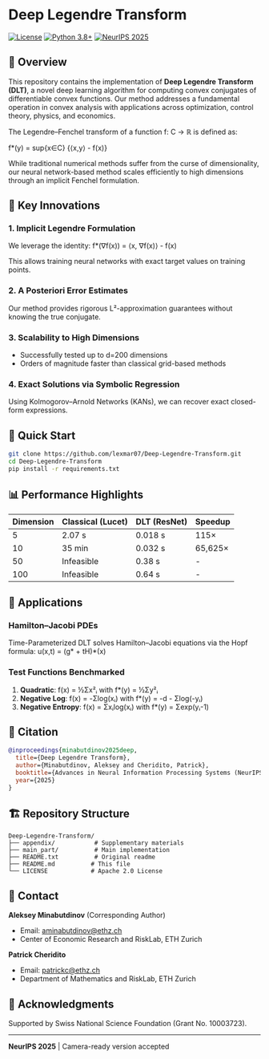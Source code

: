 # Deep Legendre Transform

[![License](https://img.shields.io/badge/License-Apache%202.0-blue.svg)](https://opensource.org/licenses/Apache-2.0)
[![Python 3.8+](https://img.shields.io/badge/python-3.8+-blue.svg)](https://www.python.org/downloads/)
[![NeurIPS 2025](https://img.shields.io/badge/NeurIPS-2025-purple.svg)](https://neurips.cc/)

## 📖 Overview

This repository contains the implementation of **Deep Legendre Transform (DLT)**, a novel deep learning algorithm for computing convex conjugates of differentiable convex functions. Our method addresses a fundamental operation in convex analysis with applications across optimization, control theory, physics, and economics.

The Legendre–Fenchel transform of a function f: C → ℝ is defined as:

f*(y) = sup{x∈C} {⟨x,y⟩ - f(x)}

While traditional numerical methods suffer from the curse of dimensionality, our neural network-based method scales efficiently to high dimensions through an implicit Fenchel formulation.

## 🔬 Key Innovations

### 1. Implicit Legendre Formulation
We leverage the identity: f*(∇f(x)) = ⟨x, ∇f(x)⟩ - f(x)

This allows training neural networks with exact target values on training points.

### 2. A Posteriori Error Estimates
Our method provides rigorous L²-approximation guarantees without knowing the true conjugate.

### 3. Scalability to High Dimensions
- Successfully tested up to d=200 dimensions
- Orders of magnitude faster than classical grid-based methods

### 4. Exact Solutions via Symbolic Regression
Using Kolmogorov–Arnold Networks (KANs), we can recover exact closed-form expressions.

## 🚀 Quick Start
```bash
git clone https://github.com/lexmar07/Deep-Legendre-Transform.git
cd Deep-Legendre-Transform
pip install -r requirements.txt
```

## 📊 Performance Highlights

| Dimension | Classical (Lucet) | DLT (ResNet) | Speedup |
|-----------|------------------|--------------|---------|
| 5 | 2.07 s | 0.018 s | 115× |
| 10 | 35 min | 0.032 s | 65,625× |
| 50 | Infeasible | 0.38 s | - |
| 100 | Infeasible | 0.64 s | - |

## 🎯 Applications

### Hamilton–Jacobi PDEs
Time-Parameterized DLT solves Hamilton–Jacobi equations via the Hopf formula: u(x,t) = (g* + tH)*(x)

### Test Functions Benchmarked

1. **Quadratic**: f(x) = ½Σx²ᵢ with f*(y) = ½Σy²ᵢ
2. **Negative Log**: f(x) = -Σlog(xᵢ) with f*(y) = -d - Σlog(-yᵢ)
3. **Negative Entropy**: f(x) = Σxᵢlog(xᵢ) with f*(y) = Σexp(yᵢ-1)

## 📝 Citation
```bibtex
@inproceedings{minabutdinov2025deep,
  title={Deep Legendre Transform},
  author={Minabutdinov, Aleksey and Cheridito, Patrick},
  booktitle={Advances in Neural Information Processing Systems (NeurIPS)},
  year={2025}
}
```

## 🏗️ Repository Structure
```
Deep-Legendre-Transform/
├── appendix/           # Supplementary materials
├── main_part/          # Main implementation
├── README.txt          # Original readme
├── README.md          # This file
└── LICENSE            # Apache 2.0 License
```

## 📧 Contact

**Aleksey Minabutdinov** (Corresponding Author)
- Email: aminabutdinov@ethz.ch
- Center of Economic Research and RiskLab, ETH Zurich

**Patrick Cheridito**
- Email: patrickc@ethz.ch
- Department of Mathematics and RiskLab, ETH Zurich

## 🙏 Acknowledgments

Supported by Swiss National Science Foundation (Grant No. 10003723).

---
**NeurIPS 2025** | Camera-ready version accepted
